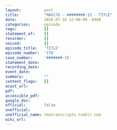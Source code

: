 ```yaml
---
layout:          post
title:           "MAG176 - ########-15 - TITLE"
date:            2020-07-16 12:00:00 -0400
categories:      episode
tags:            []
statement_of:    []
recorder:        []
voiced:          []
episode_title:   'TITLE'
episode_number:  '176'
case_number:     '#######-15'
statement_date:  
recording_date:  
event_date:      
summary:         ""
content_flags:   []
acast_url:       
pdf:             
accessible_pdf:  
google_doc:      
official:        false
unofficial:      
unofficial_name: tmatranscripts.tumblr.com
wiki_url:        
---
```


